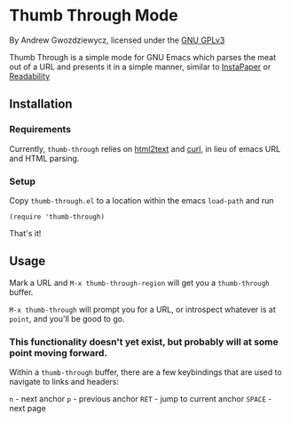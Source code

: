 # Thumb Through Mode

By Andrew Gwozdziewycz, licensed under the [GNU GPLv3][0]

Thumb Through is a simple mode for GNU Emacs which parses the meat out of a
URL and presents it in a simple manner, similar to [InstaPaper][1] or 
[Readability][2]

## Installation

### Requirements

Currently, `thumb-through` relies on [html2text][3] and [curl][4], in lieu 
of emacs URL and HTML parsing. 

### Setup

Copy `thumb-through.el` to a location within the emacs `load-path` and run

    (require 'thumb-through)
    
That's it!

## Usage

Mark a URL and `M-x thumb-through-region` will get you a `thumb-through` 
buffer.

`M-x thumb-through` will prompt you for a URL, or introspect whatever is at 
`point`, and you'll be good to go.


### This functionality doesn't yet exist, but probably will at some point moving forward.

Within a `thumb-through` buffer, there are a few keybindings that are used to
navigate to links and headers:

   `n` - next anchor
   `p` - previous anchor
   `RET` - jump to current anchor
   `SPACE` - next page


[0]: http://www.gnu.org/licenses/gpl.html
[1]: http://instapaper.com/
[2]: http://lab.arc90.com/experiments/readability/
[3]: http://www.aaronsw.com/2002/html2text/html2text.py
[4]: http://curl.haxx.se
